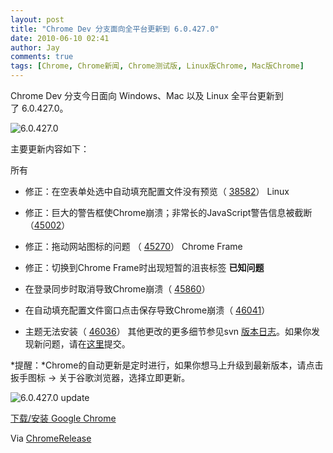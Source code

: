 ```yaml
---
layout: post
title: "Chrome Dev 分支面向全平台更新到 6.0.427.0"
date: 2010-06-10 02:41
author: Jay
comments: true
tags: [Chrome, Chrome新闻, Chrome测试版, Linux版Chrome, Mac版Chrome]
---
```

<span><span>Chrome Dev 分支今日面向 Windows、Mac 以及 Linux 全平台更新到了 6.0.427.0。</span></span>

![](http://img.chromi.org/2010/06/6.0.427.0.png "6.0.427.0")

<span><span>主要更新内容如下：</span></span>

<span><span>所有</span></span>


*   <span><span>修正：在空表单处选中自动填充配置文件没有预览</span><span>（ </span></span><a href="http://code.google.com/p/chromium/issues/detail?id=38582"><span><span>38582</span></span></a><span><span>）</span></span>
<span><span>Linux</span></span>


*   <span><span>修正：巨大的警告框使Chrome崩溃；非常长的JavaScript警告信息被截断</span> <span>（</span></span><a href="http://code.google.com/p/chromium/issues/detail?id=45002"><span><span>45002</span></span></a><span><span>）</span></span>
*   <span><span>修正：拖动网站图标的问题</span> <span>（ </span></span><a href="http://code.google.com/p/chromium/issues/detail?id=45270"><span><span>45270</span></span></a><span><span>）</span></span>
<span><span>Chrome Frame</span></span>


*   <span><span>修正：切换到Chrome Frame时出现短暂的沮丧标签</span></span>
**<span><span>已知问题</span></span>**


*   <span><span>在登录同步时取消导致Chrome崩溃（ </span></span><a href="http://code.google.com/p/chromium/issues/detail?id=45860"><span><span>45860</span></span></a><span><span>）</span></span>
*   <span><span>在自动填充配置文件窗口点击保存导致Chrome崩溃（ </span></span><a href="http://code.google.com/p/chromium/issues/detail?id=46041"><span><span>46041</span></span></a><span><span>）</span></span>
*   <span><span>主题无法安装（ </span></span><a href="http://code.google.com/p/chromium/issues/detail?id=46036"><span><span>46036</span></span></a><span><span>）</span></span>
其他更改的更多细节参见svn [版本日志](http://build.chromium.org/buildbot/perf/dashboard/ui/changelog.html?url=/trunk/src&amp;range=48573:47498&amp;mode=html)。如果你发现新问题，请在[这里](http://code.google.com/p/chromium/issues/entry)提交。

*提醒：*Chrome的自动更新是定时进行，如果你想马上升级到最新版本，请点击扳手图标 -&gt; 关于谷歌浏览器，选择立即更新。

<!--more-->

![](http://img.chromi.org/2010/06/6.0.427.0-update.png "6.0.427.0 update")

[下载/安装 Google Chrome](http://www.chromi.org/chromedownload/)

Via <a href="http://googlechromereleases.blogspot.com/2010/06/dev-channel-update_09.html" target="_blank">ChromeRelease</a>
